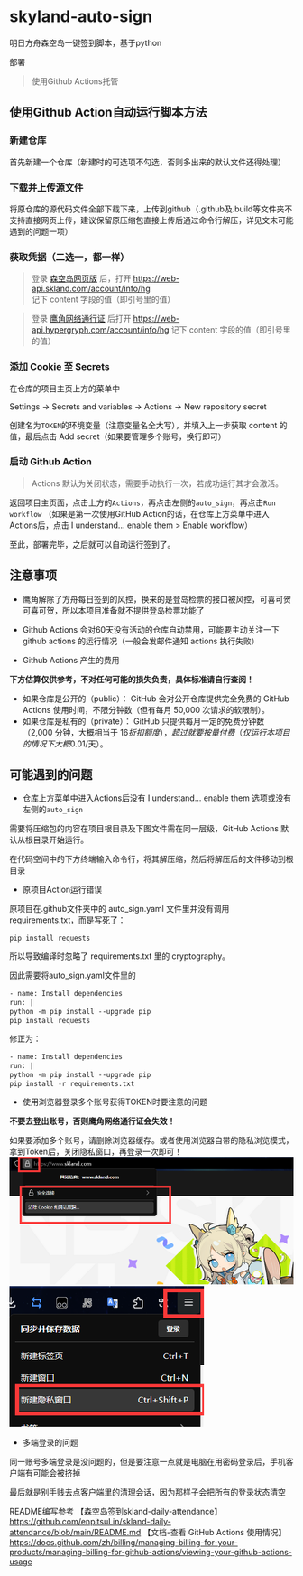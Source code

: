 # skyland-auto-sign

明日方舟森空岛一键签到脚本，基于python

部署

> 使用Github Actions托管


## 使用Github Action自动运行脚本方法

### 新建仓库

首先新建一个仓库（新建时的可选项不勾选，否则多出来的默认文件还得处理）

### 下载并上传源文件

将原仓库的源代码文件全部下载下来，上传到github（.github及.build等文件夹不支持直接网页上传，建议保留原压缩包直接上传后通过命令行解压，详见文末可能遇到的问题一项）

### 获取凭据（二选一，都一样）

>登录 [森空岛网页版](https://www.skland.com/) 后，打开 https://web-api.skland.com/account/info/hg 记下 content 字段的值（即引号里的值）

>登录 [鹰角网络通行证](https://user.hypergryph.com/login) 后打开 https://web-api.hypergryph.com/account/info/hg 记下 content 字段的值（即引号里的值）

### 添加 Cookie 至 Secrets

在仓库的项目主页上方的菜单中

Settings -> Secrets and variables -> Actions -> New repository secret

创建名为`TOKEN`的环境变量（注意变量名全大写），并填入上一步获取 content 的值，最后点击 Add secret（如果要管理多个账号，换行即可）

### 启动 Github Action

> Actions 默认为关闭状态，需要手动执行一次，若成功运行其才会激活。

返回项目主页面，点击上方的`Actions`，再点击左侧的`auto_sign`，再点击`Run workflow`
（如果是第一次使用GitHub Action的话，在仓库上方菜单中进入Actions后，点击 I understand... enable them > Enable workflow）

至此，部署完毕，之后就可以自动运行签到了。

<a name="mode3"></a>

<a name="multiple_account"></a>

<a name="multiple_account"></a>




## 注意事项

- 鹰角解除了方舟每日签到的风控，换来的是登岛检票的接口被风控，可喜可贺可喜可贺，所以本项目准备就不提供登岛检票功能了

- Github Actions 会对60天没有活动的仓库自动禁用，可能要主动关注一下 github actions 的运行情况（一般会发邮件通知 actions 执行失败）

- Github Actions 产生的费用

**下方估算仅供参考，不对任何可能的损失负责，具体标准请自行查阅！**
  - 如果仓库是公开的（public）：
GitHub 会对公开仓库提供完全免费的 GitHub Actions 使用时间，不限分钟数（但有每月 50,000 次请求的软限制）。
  - 如果仓库是私有的（private）：
GitHub 只提供每月一定的免费分钟数（2,000 分钟，大概相当于 $16 折扣额度），超过就要按量付费（仅运行本项目的情况下大概 0.01$/天）。


## 可能遇到的问题

- 仓库上方菜单中进入Actions后没有 I understand... enable them 选项或没有左侧的`auto_sign`

需要将压缩包的内容在项目根目录及下图文件需在同一层级，GitHub Actions 默认从根目录开始运行。

在代码空间中的下方终端输入命令行，将其解压缩，然后将解压后的文件移动到根目录

- 原项目Action运行错误

原项目在.github文件夹中的 auto_sign.yaml 文件里并没有调用 requirements.txt，而是写死了：

  ```json{
pip install requests
  ```

所以导致编译时忽略了 requirements.txt 里的 cryptography。

因此需要将auto_sign.yaml文件里的

  ```json{
- name: Install dependencies
run: |
python -m pip install --upgrade pip
pip install requests
  ```

修正为：

  ```json{
- name: Install dependencies
run: |
python -m pip install --upgrade pip
pip install -r requirements.txt
  ```

- 使用浏览器登录多个账号获得TOKEN时要注意的问题

**不要去登出账号，否则鹰角网络通行证会失效！**

如果要添加多个账号，请删除浏览器缓存。或者使用浏览器自带的隐私浏览模式，拿到Token后，关闭隐私窗口，再登录一次即可！
![img_20.png](assets/img_20.png)
![img_21.png](assets/img_21.png)

- 多端登录的问题

同一账号多端登录是没问题的，但是要注意一点就是电脑在用密码登录后，手机客户端有可能会被挤掉

最后就是别手贱去点客户端里的清理会话，因为那样子会把所有的登录状态清空





README编写参考
【森空岛签到skland-daily-attendance】https://github.com/enpitsuLin/skland-daily-attendance/blob/main/README.md
【文档-查看 GitHub Actions 使用情况】https://docs.github.com/zh/billing/managing-billing-for-your-products/managing-billing-for-github-actions/viewing-your-github-actions-usage
